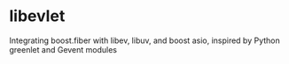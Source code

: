 # libevlet
Integrating boost.fiber with libev, libuv, and boost asio, inspired by Python greenlet and Gevent modules
